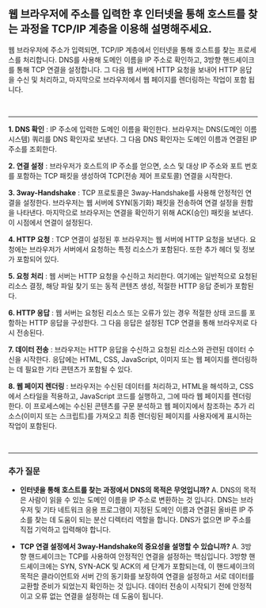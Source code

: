 ## **웹 브라우저에 주소를 입력한 후 인터넷을 통해 호스트를 찾는 과정을 TCP/IP 계층을 이용해 설명해주세요.**

웹 브라우저에 주소가 입력되면, TCP/IP 계층에서 인터넷을 통해 호스트를 찾는 프로세스를 처리합니다. DNS를 사용해 도메인 이름을 IP 주소로 확인하고, 3방향 핸드셰이크를 통해 TCP 연결을 설정합니다. 그 다음 웹 서버에 HTTP 요청을 보내어 HTTP 응답을 수신 및 처리하고, 마지막으로 브라우저에서 웹 페이지를 렌더링하는 작업이 포함 됩니다. 

<br>

---

**1. DNS 확인** : IP 주소에 입력한 도메인 이름을 확인한다. 브라우저는 DNS(도메인 이름 시스템) 쿼리를 DNS 확인자로 보낸다. 그 다음 DNS 확인자는 도메인 이름과 연결된 IP 주소를 조회한다.  

**2. 연결 설정** : 브라우저가 호스트의 IP 주소를 얻으면, 소스 및 대상 IP 주소와 포트 번호를 포함하는 TCP 패킷을 생성하여 TCP(전송 제어 프로토콜) 연결을 시작한다.

**3. 3way-Handshake** : TCP 프로토콜은 3way-Handshake를 사용해 안정적인 연결을 설정한다. 브라우저는 웹 서버에 SYN(동기화) 패킷을 전송하여 연결 설정을 원함을 나타낸다. 마지막으로 브라우저는 연결을 확인하기 위해 ACK(승인) 패킷을 보낸다. 이 시점에서 연결이 설정된다.  

**4. HTTP 요청** : TCP 연결이 설정된 후 브라우저는 웹 서버에 HTTP 요청을 보낸다. 요청에는 브라우저가 서버에서 요청하는 특정 리소스가 포함된다. 또한 추가 헤더 및 정보가 포함되어 있다.  

**5. 요청 처리** : 웹 서버는 HTTP 요청을 수신하고 처리한다. 여기에는 일반적으로 요청된 리소스 결정, 해당 파일 찾기 또는 동적 콘텐츠 생성, 적절한 HTTP 응답 준비가 포함된다.  

**6. HTTP 응답** : 웹 서버는 요청된 리소스 또는 오류가 있는 경우 적절한 상태 코드를 포함하는 HTTP 응답을 구성한다. 그 다음 응답은 설정된 TCP 연결을 통해 브라우저로 다시 전송된다.  

**7. 데이터 전송** : 브라우저는 HTTP 응답을 수신하고 요청된 리소스와 관련된 데이터 수신을 시작한다. 응답에는 HTML, CSS, JavaScript, 이미지 또는 웹 페이지를 렌더링하는 데 필요한 기타 콘텐츠가 포함될 수 있다.  

**8. 웹 페이지 렌더링** : 브라우저는 수신된 데이터를 처리하고, HTML을 해석하고, CSS에서 스타일을 적용하고, JavaScript 코드를 실행하고, 그에 따라 웹 페이지를 렌더링한다. 이 프로세스에는 수신된 콘텐츠를 구문 분석하고 웹 페이지에서 참조하는 추가 리소스(이미지 또는 스크립트)를 가져오고 최종 렌더링된 페이지를 사용자에게 표시하는 작업이 포함된다.  

<br>

---
### **추가 질문**

- **인터넷을 통해 호스트를 찾는 과정에서 DNS의 목적은 무엇입니까?**
A. DNS의 목적은 사람이 읽을 수 있는 도메인 이름을 IP 주소로 변환하는 것 입니다. DNS는 브라우저 및 기타 네트워크 응용 프로그램이 지정된 도메인 이름과 연결된 올바른 IP 주소를 찾는 데 도움이 되는 분산 디렉터리 역할을 합니다. DNS가 없으면 IP 주소를 직접 기억하고 입력해야 합니다.

- **TCP 연결 설정에서 3way-Handshake의 중요성을 설명할 수 있습니까?**
A. 3방향 핸드셰이크는 TCP를 사용하여 안정적인 연결을 설정하는 핵심입니다. 3방향 핸드셰이크에는 SYN, SYN-ACK 및 ACK의 세 단계가 포함되는데, 이 핸드셰이크의 목적은 클라이언트와 서버 간의 동기화를 보장하여 연결을 설정하고 서로 데이터를 교환할 준비가 되었는지 확인하는 것 입니다. 데이터 전송이 시작되기 전에 안정적이고 오류 없는 연결을 설정하는 데 도움이 됩니다.